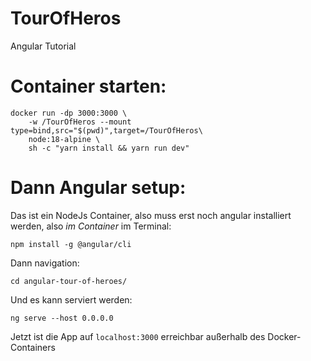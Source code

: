 # TourOfHeros

Angular Tutorial

# Container starten:
```
docker run -dp 3000:3000 \
    -w /TourOfHeros --mount type=bind,src="$(pwd)",target=/TourOfHeros\
    node:18-alpine \
    sh -c "yarn install && yarn run dev"
```


# Dann Angular setup:
Das ist ein NodeJs Container, also muss erst noch angular installiert werden, also *im Container* im Terminal:
```
npm install -g @angular/cli
````

Dann navigation:
```
cd angular-tour-of-heroes/
```

Und es kann serviert werden:
```
ng serve --host 0.0.0.0
```

Jetzt ist die App auf `localhost:3000` erreichbar außerhalb des Docker-Containers

